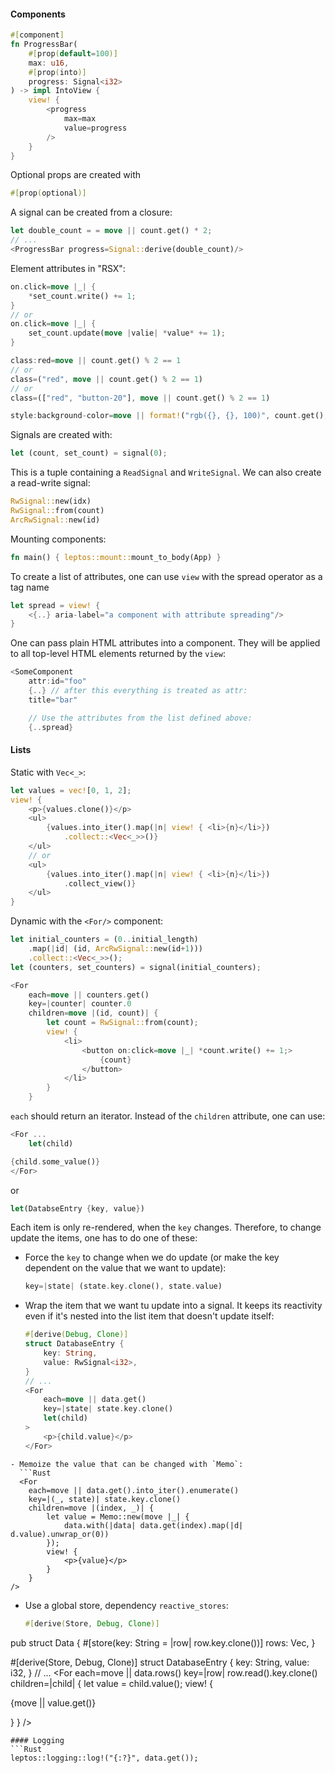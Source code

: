 #### Components
```Rust
#[component]
fn ProgressBar(
	#[prop(default=100)]
	max: u16,
	#[prop(into)]
	progress: Signal<i32>
) -> impl IntoView {
	view! {
		<progress
			max=max
			value=progress
		/>
	}
}
```
Optional props are created with
```Rust
#[prop(optional)]
```
A signal can be created from a closure:
```Rust
let double_count = = move || count.get() * 2;
// ...
<ProgressBar progress=Signal::derive(double_count)/>
```
Element attributes in "RSX":
```Rust
on.click=move |_| {
	*set_count.write() += 1;
}
// or
on.click=move |_| {
	set_count.update(move |valie| *value* += 1);
}

class:red=move || count.get() % 2 == 1
// or
class=("red", move || count.get() % 2 == 1)
// or
class=(["red", "button-20"], move || count.get() % 2 == 1)

style:background-color=move || format!("rgb({}, {}, 100)", count.get(), 100)
```
Signals are created with:
```Rust
let (count, set_count) = signal(0);
```
This is a tuple containing a `ReadSignal` and `WriteSignal`. We can also create a read-write signal:
```Rust
RwSignal::new(idx)
RwSignal::from(count)
ArcRwSignal::new(id)
```
Mounting components:
```Rust
fn main() { leptos::mount::mount_to_body(App) }
```
To create a list of attributes, one can use `view` with the spread operator as a tag name
```Rust
let spread = view! {
	<{..} aria-label="a component with attribute spreading"/>
}
```
One can pass plain HTML attributes into a component. They will be applied to all top-level HTML elements returned by the `view`:
```Rust
<SomeComponent
	attr:id="foo"
	{..} // after this everything is treated as attr:
	title="bar"

	// Use the attributes from the list defined above:
	{..spread}
```
#### Lists
Static with `Vec<_>`:
```Rust
let values = vec![0, 1, 2];
view! {
    <p>{values.clone()}</p>
    <ul>
        {values.into_iter().map(|n| view! { <li>{n}</li>})
            .collect::<Vec<_>>()}
    </ul>
    // or
    <ul> 
	    {values.into_iter().map(|n| view! { <li>{n}</li>}) 
		    .collect_view()} 
	</ul>
}
```
Dynamic with the `<For/>` component:
```Rust
let initial_counters = (0..initial_length)
	.map(|id| (id, ArcRwSignal::new(id+1)))
	.collect::<Vec<_>>();
let (counters, set_counters) = signal(initial_counters);

<For 
	each=move || counters.get()
	key=|counter| counter.0
	children=move |(id, count)| {
		let count = RwSignal::from(count);
		view! {
			<li>
				<button on:click=move |_| *count.write() += 1;>
					{count}
				</button>
			</li>
		}
	} 
```
`each` should return an iterator. Instead of the `children` attribute, one can use:
```Rust
<For ...
	let(child)

{child.some_value()}
</For>
```
or
```Rust
let(DatabseEntry {key, value})
```
Each item is only re-rendered, when the `key` changes. Therefore, to change update the items, one has to do one of these:
- Force the `key` to change when we do update (or make the key dependent on the value that we want to update):
  ```Rust
  key=|state| (state.key.clone(), state.value)
	```
- Wrap the item that we want tu update into a signal. It keeps its reactivity even if it's nested into the list item that doesn't update itself:
  ```Rust
  #[derive(Debug, Clone)] 
  struct DatabaseEntry { 
	  key: String, 
	  value: RwSignal<i32>, 
  }
  // ...
  <For
	  each=move || data.get()
	  key=|state| state.key.clone()
	  let(child)
  > 
	  <p>{child.value}</p>
  </For>
```
- Memoize the value that can be changed with `Memo`:
  ```Rust
  <For
    each=move || data.get().into_iter().enumerate()
    key=|(_, state)| state.key.clone()
    children=move |(index, _)| {
        let value = Memo::new(move |_| {
            data.with(|data| data.get(index).map(|d| d.value).unwrap_or(0))
        });
        view! {
            <p>{value}</p>
        }
    }
/>
```
- Use a global store, dependency `reactive_stores`:
  ```Rust
  #[derive(Store, Debug, Clone)]
pub struct Data {
    #[store(key: String = |row| row.key.clone())]
    rows: Vec<DatabaseEntry>,
}

#[derive(Store, Debug, Clone)]
struct DatabaseEntry {
    key: String,
    value: i32,
}
// ...
<For
    each=move || data.rows()
    key=|row| row.read().key.clone()
    children=|child| {
        let value = child.value();
        view! { <p>{move || value.get()}</p> }
    }
/>
```
#### Logging
```Rust
leptos::logging::log!("{:?}", data.get());
```